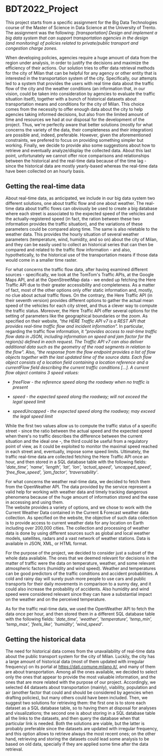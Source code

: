 # BDT2022_Project

This project starts from a specific assignment for the Big Data Technologies course of the Master of Science in Data Science at the University of Trento.
The assignment was the following:
*[transportation] Design and implement a big data system that can support transportation agencies in the design (and monitoring) of policies related to private/public transport and congestion charge zones.*

When developing policies, agencies require a huge amount of data from the region under analysis, in order to justify the decisions and maximize the efficiency of their actions. Our solution tries to offer data retrieval methods for the city of Milan that can be helpful for any agency or other entity that is interested in the transportation system of the city. Specifically, our attempts led to a system that provides the users with real time data about the traffic flow of the city and the weather conditions (an information that, in our vision, could be taken into consideration by agencies to evaluate the traffic situation itself), together with a bunch of historical datasets about transportation means and conditions for the city of Milan. 
This choice comes from the necessity to offer enough data about the city to help agencies taking informed decisions, but also from the limited amount of time and resources we had at our disposal for the development of the project.
Thus, we're perfectly aware that better solutions (mostly for what concerns the variety of the data, their completeness and their integration) are possible and, indeed, preferable. However, given the aforementioned constraints, we prefered to focus on providing something simpler but working. 
Finally, we decide to provide also some suggestions about how to retrieve and eventually analyze/display the collected data.
About this last point, unfortunately we cannot offer nice comparisons and relationships between the historical and the real-time data because of the time lag - since the historical data are mostly yearly-based whereas the real-time data have been collected on an hourly basis.

## Getting the real-time data
About real-time data, as anticipated, we include in our big data system two different solutions, one about traffic flow and one about weather. The real-time data about traffic flows can obviously be used to create a big database where each street is associated to the expected speed of the vehicles and the actually-registered speed (in fact, the ration between these two information provides the traffic situation), and the variations of these parameters could be compared along time.
The same is also reletable to the weather data. This provides the hourly situation of several weather parameters (temperature, wind, humidity, and so on) about the city of Milan, and they can be easily used to collect an historical series that can then be compared and related to the traffic flow information - and also, hypothetically, to the historical use of the transportation means if those data would come in a smaller time raster.

For what concerns the traffic flow data, after having examined different sources - specifically, we look at the TomTom's Traffic APIs, at the Google Maps API, and at the OpenStreetMap data - we ended up fetching the Here Traffic API due to their greater accessibility and completeness. As a matter of fact, most of the other options only offer static information and, mostly, no clue about actual traffic flows.
On the contrary, the Here Traffic API (in their seventh version) provides different options to gather the actual mean speed of the vehicles for each city street, and thus a clever way to compute the traffic status.
Moreover, the Here Traffic API offer several options for the setting of parameters like the geographical boundaries or the zoom.
As specified on their website, *"the HERE Traffic API v7 is a REST API that provides real-time traffic flow and incident information".* In particular, regarding the traffic flow information, it *"provides access to real-time traffic flow data in JSON, including information on speed and jam factor for the region(s) defined in each request. The Traffic API v7 can also deliver additional data such as the geometry of the road segments in relation to the flow".*
Also, *"the response from the flow endpoint provides a list of flow objects together with the last updated time of the source data. Each flow object consists of a location field containing a location reference and a currentFlow field describing the current traffic conditions [...]. A current flow object contains 3 speed values:*

- *freeFlow - the reference speed along the roadway when no traffic is present*

- *speed - the expected speed along the roadway; will not exceed the legal speed limit*

- *speedUncapped - the expected speed along the roadway; may exceed the legal speed limit*

While the first two values allow us to compute the traffic status of a specific street - since the ratio between the actual speed and the expected speed when there's no traffic describes the difference between the current situation and the ideal one -, the third could be useful from a regulatory point of view, as it could be exploited to monitor the maximal speed reached in each street and, eventually, impose some speed limits.
Ultimately, the traffic real-time data are collected fetching the Here Traffic API once an hour, and then stored in a SQL database table with the following fields: *'date_time', 'name', 'length', 'lat', 'lon', 'actual_speed', 'uncapped_speed', 'free_flow_speed', 'jam_factor', 'traversability'*.

For what concerns the weather real-time data, we decided to fetch them from the OpenWeather API. The data provided by the service represent a valid help for working with weather data and timely tracking dangerous phenomena because of the huge amount of information stored and the ease in accessing and using them.  
The website provides a variety of options, and we chose to work with the Current Weather Data contained in the Current & Forecast weather data collection. As specified on the website, the objective of such data collection is to provide access to current weather data for any location on Earth including over 200,000 cities. The collection and processing of weather data is done by using different sources such as global and local weather models, satellites, radars and a vast network of weather stations. Data is available in JSON, XML, or HTML format.

For the purpose of the project, we decided to consider just a subset of the whole data available. The ones that we deemed relevant for decisions in the matter of traffic were the data on temperature, weather, and some relevant atmospheric factors (humidity and wind speed). Weather and temperatures can be good predictors of the traffic conditions and accident probabilities. A cold and rainy day will surely push more people to use cars and public transports for their daily movements in comparison to a sunny day, and it could also increase the probability of accidents. Also humidity and wind speed were considered relevant since they can have a substantial impact on the weather and on the perceived temperature.

As for the traffic real-time data, we used the OpenWeather API to fetch the data once per hour, and then stored them in a different SQL database table with the following fields: *'date_time', 'weather', 'temperature', 'temp_min', 'temp_max', 'feels_like', 'humidity', 'wind_speed'*.

## Getting the historical data
The need for historical data comes from the unavailability of real-time data about the public transport system for the city of Milan. Luckily, the city has a large amount of historical data (most of them updated with irregular frequency) on its portal at https://dati.comune.milano.it/, and many of them are about transportation.
Among all the ones available, we decided to select only the ones that appear to provide the most valuable information, and the ones that are more related with the purpose of our project.
Accordingly, we selected 44 datasets about transportation (mainly), viability, population and air (another factor that could and should be considered by agencies when drafting policies), but many others could have been included.
Then, we suggest two solutions for retrieving them: the first one is to store each dataset as a SQL database table, so to having them at disposal for analyses and visualizations; the second one is about storing in a SQL database table all the links to the datasets, and then query the database when that particular link is needed.
Both the solutions are viable, but the latter is probably preferable since the datasets are updated with irregular frequency, and this option allows to retrieve always the most recent ones; on the other hand, retrieving and storing the datasets could lead some analysis to be based on old data, specially if they are applied some time after the data retrieval.
